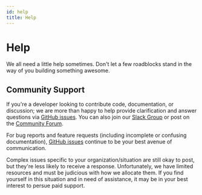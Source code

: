 ```yaml
---
id: help
title: Help
---
```


# Help

We all need a little help sometimes. Don't let a few roadblocks stand in the way
of you building something awesome.

## Community Support

If you're a developer looking to contribute code, documentation, or discussion;
we are more than happy to help provide clarification and answer questions via
[GitHub issues][gh-issues]. You can also join our [Slack Group](https://ohif.org/community) or post on the [Community Forum](https://community.ohif.org/).

For bug reports and feature requests (including incomplete or confusing
documentation), [GitHub issues][gh-issues] continue to be your best avenue of communication.

Complex issues specific to your organization/situation are still okay to post,
but they're less likely to receive a response. Unfortunately, we have limited
resources and must be judicious with how we allocate them. If you find yourself
in this situation and in need of assistance, it may be in your best interest to
persue paid support.


[gh-issues]: https://github.com/cornerstonejs/cornerstone3D/issues/

